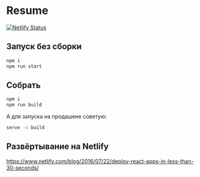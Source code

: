# Resume

[![Netlify Status](https://api.netlify.com/api/v1/badges/cd86e503-a7cc-4799-81f3-9f3952f37cbc/deploy-status)](https://app.netlify.com/sites/vsecoder/deploys)

## Запуск без сборки

```bash
npm i
npm run start
```

## Собрать

```bash
npm i
npm run build
```

А для запуска на продашене советую:

```bash
serve -s build
```

## Развёртывание на Netlify

https://www.netlify.com/blog/2016/07/22/deploy-react-apps-in-less-than-30-seconds/
